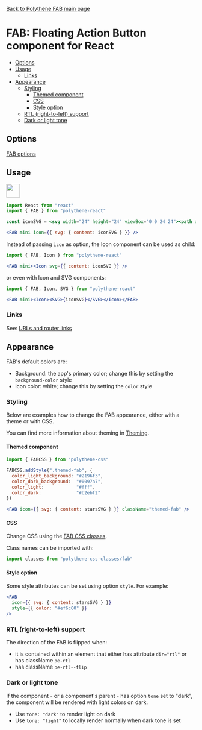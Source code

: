 [Back to Polythene FAB main page](../fab.md)

# FAB: Floating Action Button component for React

<!-- MarkdownTOC autolink="true" autoanchor="true" bracket="round" levels="1,2,3" -->

- [Options](#options)
- [Usage](#usage)
  - [Links](#links)
- [Appearance](#appearance)
  - [Styling](#styling)
    - [Themed component](#themed-component)
    - [CSS](#css)
    - [Style option](#style-option)
  - [RTL (right-to-left) support](#rtl-right-to-left-support)
  - [Dark or light tone](#dark-or-light-tone)

<!-- /MarkdownTOC -->


<a id="options"></a>
## Options

[FAB options](../fab.md)



<a id="usage"></a>
## Usage

<a href="https://jsfiddle.net/ArthurClemens/nj11av54/" target="_blank"><img src="https://arthurclemens.github.io/assets/polythene/docs/try-out-green.gif" height="36" /></a>

~~~jsx
import React from "react"
import { FAB } from "polythene-react"

const iconSVG = <svg width="24" height="24" viewBox="0 0 24 24"><path d="M12 17.27L18.18 21l-1.64-7.03L22 9.24l-7.19-.61L12 2 9.19 8.63 2 9.24l5.46 4.73L5.82 21z"/></svg>

<FAB mini icon={{ svg: { content: iconSVG } }} />
~~~

Instead of passing `icon` as option, the Icon component can be used as child:

~~~jsx
import { FAB, Icon } from "polythene-react"

<FAB mini><Icon svg={{ content: iconSVG }} />
~~~

or even with Icon and SVG components:

~~~jsx
import { FAB, Icon, SVG } from "polythene-react"

<FAB mini><Icon><SVG>{iconSVG}</SVG></Icon></FAB>
~~~


<a id="links"></a>
### Links

See: [URLs and router links](../../handling-urls.md)



<a id="appearance"></a>
## Appearance

FAB's default colors are:

* Background: the app's primary color; change this by setting the `background-color` style
* Icon color: white; change this by setting the `color` style


<a id="styling"></a>
### Styling

Below are examples how to change the FAB appearance, either with a theme or with CSS.

You can find more information about theming in  [Theming](../../theming.md).

<a id="themed-component"></a>
#### Themed component

~~~jsx
import { FABCSS } from "polythene-css"

FABCSS.addStyle(".themed-fab", {
  color_light_background: "#2196f3",
  color_dark_background:  "#0097a7",
  color_light:            "#fff",
  color_dark:             "#b2ebf2"
})

<FAB icon={{ svg: { content: starsSVG } }} className="themed-fab" />
~~~

<a id="css"></a>
#### CSS

Change CSS using the [FAB CSS classes](../../../packages/polythene-css-classes/fab.js).

Class names can be imported with:

~~~javascript
import classes from "polythene-css-classes/fab"
~~~

<a id="style-option"></a>
#### Style option

Some style attributes can be set using option `style`. For example:

~~~jsx
<FAB
  icon={{ svg: { content: starsSVG } }}
  style={{ color: "#ef6c00" }}
/>
~~~

<a id="rtl-right-to-left-support"></a>
### RTL (right-to-left) support

The direction of the FAB is flipped when:

* it is contained within an element that either has attribute `dir="rtl"` or has className `pe-rtl`
* has className `pe-rtl--flip`


<a id="dark-or-light-tone"></a>
### Dark or light tone

If the component - or a component's parent - has option `tone` set to "dark", the component will be rendered with light colors on dark. 

* Use `tone: "dark"` to render light on dark
* Use `tone: "light"` to locally render normally when dark tone is set


